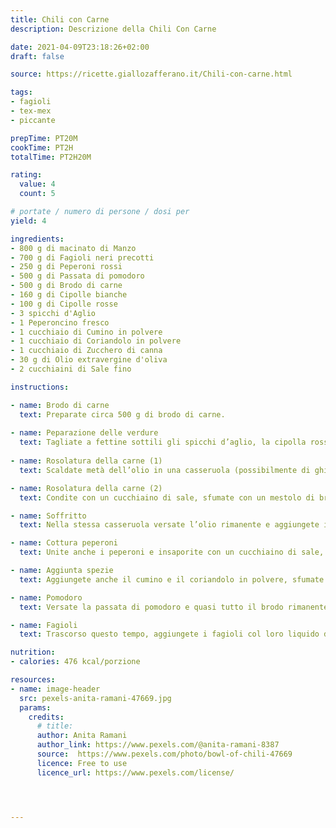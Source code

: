 ```yaml
---
title: Chili con Carne
description: Descrizione della Chili Con Carne

date: 2021-04-09T23:18:26+02:00
draft: false

source: https://ricette.giallozafferano.it/Chili-con-carne.html

tags: 
- fagioli
- tex-mex
- piccante

prepTime: PT20M
cookTime: PT2H
totalTime: PT2H20M

rating:
  value: 4
  count: 5

# portate / numero di persone / dosi per
yield: 4 

ingredients:
- 800 g di macinato di Manzo
- 700 g di Fagioli neri precotti 
- 250 g di Peperoni rossi
- 500 g di Passata di pomodoro 
- 500 g di Brodo di carne 
- 160 g di Cipolle bianche 
- 100 g di Cipolle rosse  
- 3 spicchi d'Aglio  
- 1 Peperoncino fresco 
- 1 cucchiaio di Cumino in polvere 
- 1 cucchiaio di Coriandolo in polvere 
- 1 cucchiaio di Zucchero di canna 
- 30 g di Olio extravergine d'oliva 
- 2 cucchiaini di Sale fino 

instructions:

- name: Brodo di carne 
  text: Preparate circa 500 g di brodo di carne. 
  
- name: Peparazione delle verdure
  text: Tagliate a fettine sottili gli spicchi d’aglio, la cipolla rossa e quella bianca. Tritate il peperoncino e tagliate il peperone a tocchetti.
  
- name: Rosolatura della carne (1)
  text: Scaldate metà dell’olio in una casseruola (possibilmente di ghisa), aggiungete la carne macinata e rosolatela a fuoco medio-alto mescolando bene.

- name: Rosolatura della carne (2)
  text: Condite con un cucchiaino di sale, sfumate con un mestolo di brodo e continuate a rosolare per __circa 10 minuti__, poi trasferite la carne in una ciotola e tenete da parte.

- name: Soffritto
  text: Nella stessa casseruola versate l’olio rimanente e aggiungete il peperoncino, l’aglio e le cipolle.

- name: Cottura peperoni
  text: Unite anche i peperoni e insaporite con un cucchiaino di sale, il pepe e lo zucchero di canna.

- name: Aggiunta spezie
  text: Aggiungete anche il cumino e il coriandolo in polvere, sfumate con un mestolo di brodo e cuocete a fiamma medio-alta per __10 minuti__. A questo punto, unite la carne macinata rosolata in precedenza.

- name: Pomodoro
  text: Versate la passata di pomodoro e quasi tutto il brodo rimanente, coprite con il coperchio e cuocete a fuoco medio-basso per __60 minuti__, mescolando di tanto in tanto e controllando che non si asciughi troppo; in questo caso allungate con un pochino di brodo.

- name: Fagioli
  text: Trascorso questo tempo, aggiungete i fagioli col loro liquido di conservazione, coprite ancora con il coperchio e cuocete per altri __40 minuti__, sempre a fuoco medio-basso. Una volta pronto, togliete la casseruola dal fornello e lasciate riposare per una decina di minuti. Guarnite con qualche fogliolina di coriandolo e servite il vostro chili con carne ancora caldo

nutrition:
- calories: 476 kcal/porzione

resources:
- name: image-header
  src: pexels-anita-ramani-47669.jpg
  params: 
    credits:
      # title: 
      author: Anita Ramani
      author_link: https://www.pexels.com/@anita-ramani-8387
      source:  https://www.pexels.com/photo/bowl-of-chili-47669
      licence: Free to use
      licence_url: https://www.pexels.com/license/




---
```


